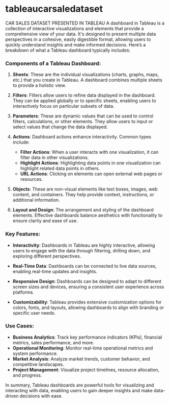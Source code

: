# tableaucarsaledataset
CAR SALES DATASET PRESENTED IN TABLEAU
A dashboard in Tableau is a collection of interactive visualizations and elements that provide a comprehensive view of your data. It's designed to present multiple data perspectives in a cohesive, easily digestible format, allowing users to quickly understand insights and make informed decisions. Here’s a breakdown of what a Tableau dashboard typically includes:

### Components of a Tableau Dashboard:

1. **Sheets**: These are the individual visualizations (charts, graphs, maps, etc.) that you create in Tableau. A dashboard combines multiple sheets to provide a holistic view.

2. **Filters**: Filters allow users to refine data displayed in the dashboard. They can be applied globally or to specific sheets, enabling users to interactively focus on particular subsets of data.

3. **Parameters**: These are dynamic values that can be used to control filters, calculations, or other elements. They allow users to input or select values that change the data displayed.

4. **Actions**: Dashboard actions enhance interactivity. Common types include:
   - **Filter Actions**: When a user interacts with one visualization, it can filter data in other visualizations.
   - **Highlight Actions**: Highlighting data points in one visualization can highlight related data points in others.
   - **URL Actions**: Clicking on elements can open external web pages or resources.

5. **Objects**: These are non-visual elements like text boxes, images, web content, and containers. They help provide context, instructions, or additional information.

6. **Layout and Design**: The arrangement and styling of the dashboard elements. Effective dashboards balance aesthetics with functionality to ensure clarity and ease of use.

### Key Features:

- **Interactivity**: Dashboards in Tableau are highly interactive, allowing users to engage with the data through filtering, drilling down, and exploring different perspectives.

- **Real-Time Data**: Dashboards can be connected to live data sources, enabling real-time updates and insights.

- **Responsive Design**: Dashboards can be designed to adapt to different screen sizes and devices, ensuring a consistent user experience across platforms.

- **Customizability**: Tableau provides extensive customization options for colors, fonts, and layouts, allowing dashboards to align with branding or specific user needs.

### Use Cases:

- **Business Analytics**: Track key performance indicators (KPIs), financial metrics, sales performance, and more.
- **Operational Monitoring**: Monitor real-time operational metrics and system performance.
- **Market Analysis**: Analyze market trends, customer behavior, and competitive landscapes.
- **Project Management**: Visualize project timelines, resource allocation, and progress.

In summary, Tableau dashboards are powerful tools for visualizing and interacting with data, enabling users to gain deeper insights and make data-driven decisions with ease.
